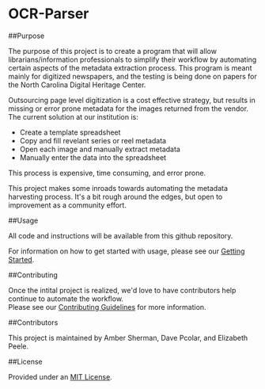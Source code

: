 OCR-Parser
===============

##Purpose

The purpose of this project is to create a program that will allow librarians/information professionals to simplify their workflow by automating certain aspects of the metadata extraction process.  This program is meant mainly for digitized newspapers, and the testing is being done on papers for the North Carolina Digital Heritage Center.

Outsourcing page level digitization is a cost effective strategy, but results in missing or error prone metadata for the images returned from the vendor.
The current solution at our institution is:
* Create a template spreadsheet
* Copy and fill revelant series or reel metadata
* Open each image and manually extract metadata
* Manually enter the data into the spreadsheet 

This process is expensive, time consuming, and error prone.

This project makes some inroads towards automating the metadata harvesting process.
It's a bit rough around the edges, but open to improvement as a community effort.

##Usage

All code and instructions will be available from this github repository.  

For information on how to get started with usage, please see our [Getting Started](Getting_Started.md).

##Contributing

Once the intital project is realized, we'd love to have contributors help continue to automate the workflow.  
Please see our [Contributing Guidelines](CONTRIBUTING.md) for more information.

##Contributors

This project is maintained by Amber Sherman, Dave Pcolar, and Elizabeth Peele.

##License

Provided under an [MIT License](LICENSE.md).

